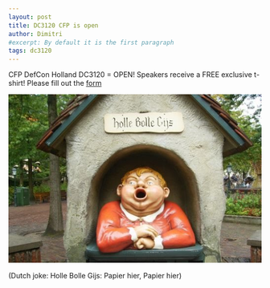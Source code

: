 ```yaml
---
layout: post
title: DC3120 CFP is open
author: Dimitri 
#excerpt: By default it is the first paragraph
tags: dc3120
---
```

CFP DefCon Holland DC3120 = OPEN! Speakers receive a FREE exclusive t-shirt! Please fill out the [form](https://docs.google.com/forms/d/e/1FAIpQLScxDbhS_xpYh2nlIcSp-g6JUD7gv7gb5s9kANQjD6gA5_xZ3A/viewform) 	 

![Image of "Holle Bolle Gijs"](/assets/images/holle_bolle_gijs.jpg "Dutch joke: Holle Bolle Gijs: Papier hier, Papier hier")

(Dutch joke: Holle Bolle Gijs: Papier hier, Papier hier)